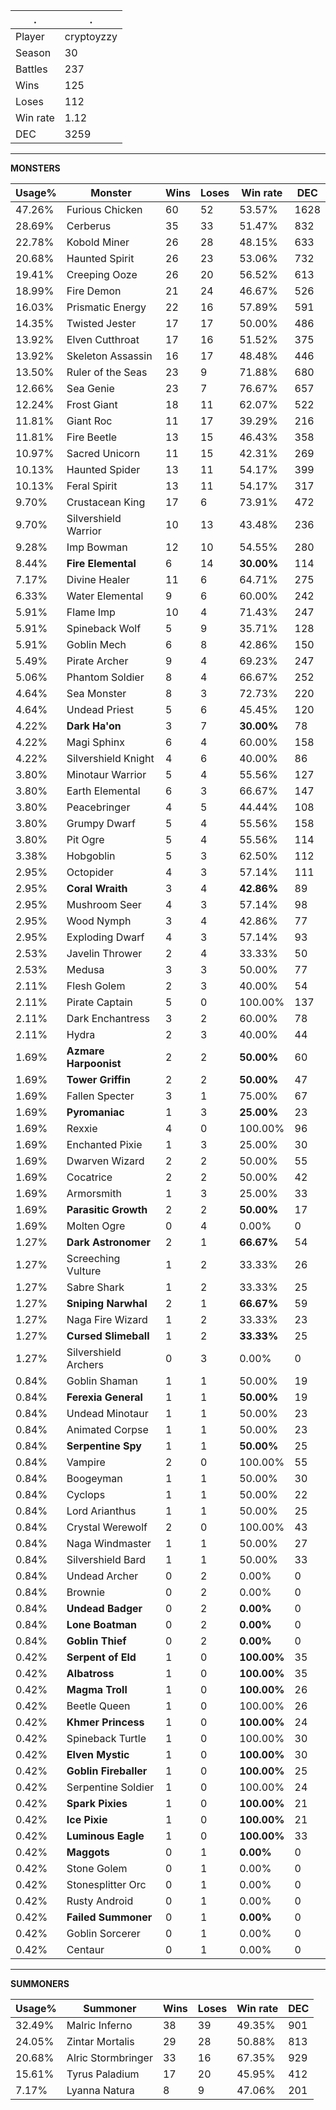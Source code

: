 .|.
|-|-
Player|cryptoyzzy
Season|30
Battles|237
Wins|125
Loses|112
Win rate|1.12
DEC|3259

---
**MONSTERS**

Usage%|Monster|Wins|Loses|Win rate|DEC|
-|-|-|-|-|-|
47.26%|Furious Chicken|60|52|53.57%|1628|
28.69%|Cerberus|35|33|51.47%|832|
22.78%|Kobold Miner|26|28|48.15%|633|
20.68%|Haunted Spirit|26|23|53.06%|732|
19.41%|Creeping Ooze|26|20|56.52%|613|
18.99%|Fire Demon|21|24|46.67%|526|
16.03%|Prismatic Energy|22|16|57.89%|591|
14.35%|Twisted Jester|17|17|50.00%|486|
13.92%|Elven Cutthroat|17|16|51.52%|375|
13.92%|Skeleton Assassin|16|17|48.48%|446|
13.50%|Ruler of the Seas|23|9|71.88%|680|
12.66%|Sea Genie|23|7|76.67%|657|
12.24%|Frost Giant|18|11|62.07%|522|
11.81%|Giant Roc|11|17|39.29%|216|
11.81%|Fire Beetle|13|15|46.43%|358|
10.97%|Sacred Unicorn|11|15|42.31%|269|
10.13%|Haunted Spider|13|11|54.17%|399|
10.13%|Feral Spirit|13|11|54.17%|317|
9.70%|Crustacean King|17|6|73.91%|472|
9.70%|Silvershield Warrior|10|13|43.48%|236|
9.28%|Imp Bowman|12|10|54.55%|280|
8.44%|**Fire Elemental**|6|14|**30.00%**|114|
7.17%|Divine Healer|11|6|64.71%|275|
6.33%|Water Elemental|9|6|60.00%|242|
5.91%|Flame Imp|10|4|71.43%|247|
5.91%|Spineback Wolf|5|9|35.71%|128|
5.91%|Goblin Mech|6|8|42.86%|150|
5.49%|Pirate Archer|9|4|69.23%|247|
5.06%|Phantom Soldier|8|4|66.67%|252|
4.64%|Sea Monster|8|3|72.73%|220|
4.64%|Undead Priest|5|6|45.45%|120|
4.22%|**Dark Ha'on**|3|7|**30.00%**|78|
4.22%|Magi Sphinx|6|4|60.00%|158|
4.22%|Silvershield Knight|4|6|40.00%|86|
3.80%|Minotaur Warrior|5|4|55.56%|127|
3.80%|Earth Elemental|6|3|66.67%|147|
3.80%|Peacebringer|4|5|44.44%|108|
3.80%|Grumpy Dwarf|5|4|55.56%|158|
3.80%|Pit Ogre|5|4|55.56%|114|
3.38%|Hobgoblin|5|3|62.50%|112|
2.95%|Octopider|4|3|57.14%|111|
2.95%|**Coral Wraith**|3|4|**42.86%**|89|
2.95%|Mushroom Seer|4|3|57.14%|98|
2.95%|Wood Nymph|3|4|42.86%|77|
2.95%|Exploding Dwarf|4|3|57.14%|93|
2.53%|Javelin Thrower|2|4|33.33%|50|
2.53%|Medusa|3|3|50.00%|77|
2.11%|Flesh Golem|2|3|40.00%|54|
2.11%|Pirate Captain|5|0|100.00%|137|
2.11%|Dark Enchantress|3|2|60.00%|78|
2.11%|Hydra|2|3|40.00%|44|
1.69%|**Azmare Harpoonist**|2|2|**50.00%**|60|
1.69%|**Tower Griffin**|2|2|**50.00%**|47|
1.69%|Fallen Specter|3|1|75.00%|67|
1.69%|**Pyromaniac**|1|3|**25.00%**|23|
1.69%|Rexxie|4|0|100.00%|96|
1.69%|Enchanted Pixie|1|3|25.00%|30|
1.69%|Dwarven Wizard|2|2|50.00%|55|
1.69%|Cocatrice|2|2|50.00%|42|
1.69%|Armorsmith|1|3|25.00%|33|
1.69%|**Parasitic Growth**|2|2|**50.00%**|17|
1.69%|Molten Ogre|0|4|0.00%|0|
1.27%|**Dark Astronomer**|2|1|**66.67%**|54|
1.27%|Screeching Vulture|1|2|33.33%|26|
1.27%|Sabre Shark|1|2|33.33%|25|
1.27%|**Sniping Narwhal**|2|1|**66.67%**|59|
1.27%|Naga Fire Wizard|1|2|33.33%|23|
1.27%|**Cursed Slimeball**|1|2|**33.33%**|25|
1.27%|Silvershield Archers|0|3|0.00%|0|
0.84%|Goblin Shaman|1|1|50.00%|19|
0.84%|**Ferexia General**|1|1|**50.00%**|19|
0.84%|Undead Minotaur|1|1|50.00%|23|
0.84%|Animated Corpse|1|1|50.00%|23|
0.84%|**Serpentine Spy**|1|1|**50.00%**|25|
0.84%|Vampire|2|0|100.00%|55|
0.84%|Boogeyman|1|1|50.00%|30|
0.84%|Cyclops|1|1|50.00%|22|
0.84%|Lord Arianthus|1|1|50.00%|25|
0.84%|Crystal Werewolf|2|0|100.00%|43|
0.84%|Naga Windmaster|1|1|50.00%|27|
0.84%|Silvershield Bard|1|1|50.00%|33|
0.84%|Undead Archer|0|2|0.00%|0|
0.84%|Brownie|0|2|0.00%|0|
0.84%|**Undead Badger**|0|2|**0.00%**|0|
0.84%|**Lone Boatman**|0|2|**0.00%**|0|
0.84%|**Goblin Thief**|0|2|**0.00%**|0|
0.42%|**Serpent of Eld**|1|0|**100.00%**|35|
0.42%|**Albatross**|1|0|**100.00%**|35|
0.42%|**Magma Troll**|1|0|**100.00%**|26|
0.42%|Beetle Queen|1|0|100.00%|26|
0.42%|**Khmer Princess**|1|0|**100.00%**|24|
0.42%|Spineback Turtle|1|0|100.00%|30|
0.42%|**Elven Mystic**|1|0|**100.00%**|30|
0.42%|**Goblin Fireballer**|1|0|**100.00%**|25|
0.42%|Serpentine Soldier|1|0|100.00%|24|
0.42%|**Spark Pixies**|1|0|**100.00%**|21|
0.42%|**Ice Pixie**|1|0|**100.00%**|21|
0.42%|**Luminous Eagle**|1|0|**100.00%**|33|
0.42%|**Maggots**|0|1|**0.00%**|0|
0.42%|Stone Golem|0|1|0.00%|0|
0.42%|Stonesplitter Orc|0|1|0.00%|0|
0.42%|Rusty Android|0|1|0.00%|0|
0.42%|**Failed Summoner**|0|1|**0.00%**|0|
0.42%|Goblin Sorcerer|0|1|0.00%|0|
0.42%|Centaur|0|1|0.00%|0|

---
**SUMMONERS**

Usage%|Summoner|Wins|Loses|Win rate|DEC|
-|-|-|-|-|-|
32.49%|Malric Inferno|38|39|49.35%|901|
24.05%|Zintar Mortalis|29|28|50.88%|813|
20.68%|Alric Stormbringer|33|16|67.35%|929|
15.61%|Tyrus Paladium|17|20|45.95%|412|
7.17%|Lyanna Natura|8|9|47.06%|201|
